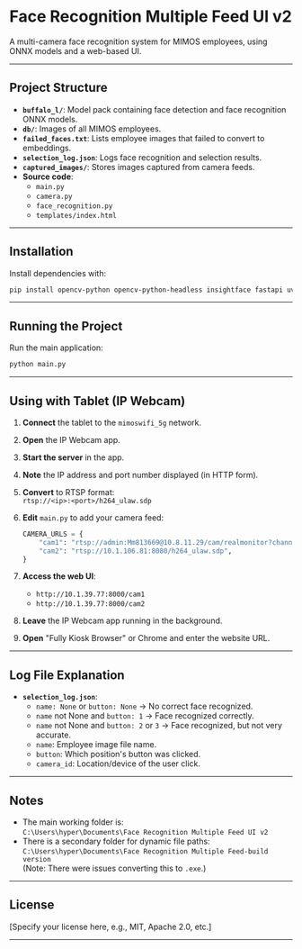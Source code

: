 # Face Recognition Multiple Feed UI v2

A multi-camera face recognition system for MIMOS employees, using ONNX models and a web-based UI.

---

## Project Structure

- **`buffalo_l/`**: Model pack containing face detection and face recognition ONNX models.
- **`db/`**: Images of all MIMOS employees.
- **`failed_faces.txt`**: Lists employee images that failed to convert to embeddings.
- **`selection_log.json`**: Logs face recognition and selection results.
- **`captured_images/`**: Stores images captured from camera feeds.
- **Source code**:  
  - `main.py`  
  - `camera.py`  
  - `face_recognition.py`  
  - `templates/index.html`

---

## Installation

Install dependencies with:

```bash
pip install opencv-python opencv-python-headless insightface fastapi uvicorn jinja2 numpy torch torchvision python-dotenv aiofiles
```

---

## Running the Project

Run the main application:

```bash
python main.py
```

---

## Using with Tablet (IP Webcam)

1. **Connect** the tablet to the `mimoswifi_5g` network.
2. **Open** the IP Webcam app.
3. **Start the server** in the app.
4. **Note** the IP address and port number displayed (in HTTP form).
5. **Convert** to RTSP format:  
   `rtsp://<ip>:<port>/h264_ulaw.sdp`
6. **Edit** `main.py` to add your camera feed:

    ```python
    CAMERA_URLS = {
        "cam1": "rtsp://admin:Mm813669@10.8.11.29/cam/realmonitor?channel=1&subtype=2",
        "cam2": "rtsp://10.1.106.81:8080/h264_ulaw.sdp",
    }
    ```

7. **Access the web UI**:  
   - `http://10.1.39.77:8000/cam1`  
   - `http://10.1.39.77:8000/cam2`
8. **Leave** the IP Webcam app running in the background.
9. **Open** "Fully Kiosk Browser" or Chrome and enter the website URL.

---

## Log File Explanation

- **`selection_log.json`**:
  - `name: None` or `button: None` → No correct face recognized.
  - `name` not None and `button: 1` → Face recognized correctly.
  - `name` not None and `button: 2` or `3` → Face recognized, but not very accurate.
  - `name`: Employee image file name.
  - `button`: Which position's button was clicked.
  - `camera_id`: Location/device of the user click.

---

## Notes

- The main working folder is:  
  `C:\Users\hyper\Documents\Face Recognition Multiple Feed UI v2`
- There is a secondary folder for dynamic file paths:  
  `C:\Users\hyper\Documents\Face Recognition Multiple Feed-build version`  
  (Note: There were issues converting this to `.exe`.)

---

## License

[Specify your license here, e.g., MIT, Apache 2.0, etc.]

--- 